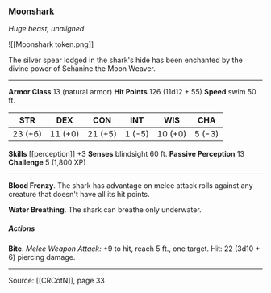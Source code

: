 ### Moonshark
_Huge beast, unaligned_

![[Moonshark token.png]]

The silver spear lodged in the shark's hide has been enchanted by the divine power of Sehanine the Moon Weaver.




---

**Armor Class** 13 (natural armor)
**Hit Points** 126 (11d12 + 55)
**Speed** swim 50 ft.

| STR     | DEX     | CON     | INT     | WIS     | CHA     |
|---------|---------|---------|---------|---------|---------|
| 23 (+6) | 11 (+0) | 21 (+5) | 1 (-5) | 10 (+0) | 5 (-3) |

**Skills** [[perception]] +3
**Senses** blindsight 60 ft.
**Passive Perception** 13
**Challenge** 5 (1,800 XP)

---

**Blood Frenzy**. The shark has advantage on melee attack rolls against any creature that doesn't have all its hit points.

**Water Breathing**. The shark can breathe only underwater.

##### Actions
**Bite**. _Melee Weapon Attack:_ +9 to hit, reach 5 ft., one target. Hit: 22 (3d10 + 6) piercing damage.


---

Source: [[CRCotN]], page 33